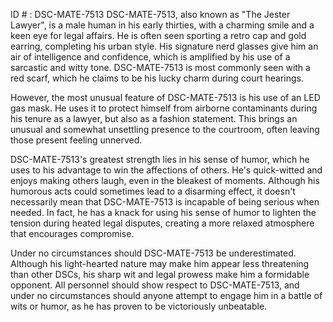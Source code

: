 ID # : DSC-MATE-7513
DSC-MATE-7513, also known as "The Jester Lawyer", is a male human in his early thirties, with a charming smile and a keen eye for legal affairs. He is often seen sporting a retro cap and gold earring, completing his urban style. His signature nerd glasses give him an air of intelligence and confidence, which is amplified by his use of a sarcastic and witty tone. DSC-MATE-7513 is most commonly seen with a red scarf, which he claims to be his lucky charm during court hearings.

However, the most unusual feature of DSC-MATE-7513 is his use of an LED gas mask. He uses it to protect himself from airborne contaminants during his tenure as a lawyer, but also as a fashion statement. This brings an unusual and somewhat unsettling presence to the courtroom, often leaving those present feeling unnerved.

DSC-MATE-7513's greatest strength lies in his sense of humor, which he uses to his advantage to win the affections of others. He's quick-witted and enjoys making others laugh, even in the bleakest of moments. Although his humorous acts could sometimes lead to a disarming effect, it doesn't necessarily mean that DSC-MATE-7513 is incapable of being serious when needed. In fact, he has a knack for using his sense of humor to lighten the tension during heated legal disputes, creating a more relaxed atmosphere that encourages compromise.

Under no circumstances should DSC-MATE-7513 be underestimated. Although his light-hearted nature may make him appear less threatening than other DSCs, his sharp wit and legal prowess make him a formidable opponent. All personnel should show respect to DSC-MATE-7513, and under no circumstances should anyone attempt to engage him in a battle of wits or humor, as he has proven to be victoriously unbeatable.